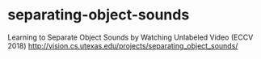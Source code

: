 # separating-object-sounds
Learning to Separate Object Sounds by Watching Unlabeled Video (ECCV 2018) http://vision.cs.utexas.edu/projects/separating_object_sounds/
